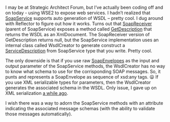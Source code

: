 I may be at Strategic Architect Forum, but I’ve actually been coding off
and on today - using WSE2 to expose web services. I hadn’t realized that
[SoapService](http://msdn.microsoft.com/library/en-us/wseref/html/T_Microsoft_Web_Services2_Messaging_SoapService.asp) supports
auto generation of WSDL – pretty cool. I dug around with Reflector to
figure out how it works. Turns out that
[SoapReceiver](http://msdn.microsoft.com/library/en-us/wseref/html/T_Microsoft_Web_Services2_Messaging_SoapReceiver.asp)
(parent of SoapService) exposes a method called
[GetDescription](http://msdn.microsoft.com/library/en-us/wseref/html/M_Microsoft_Web_Services2_Messaging_SoapReceiver_GetDescription_1_19f87a31.asp)
that returns the WSDL as an XmlDocument. The SoapReceiver version of
GetDescription returns null, but the SoapService implementation uses an
internal class called WsdlCreator to generate construct a
[ServiceDescription](http://msdn.microsoft.com/library/en-us/cpref/html/frlrfSystemWebServicesDescriptionServiceDescriptionClassTopic.asp)
from SoapService type that you write. Pretty cool.

The only downside is that if you use raw
[SoapEnvelopes](http://msdn.microsoft.com/library/en-us/wseref/html/T_Microsoft_Web_Services2_SoapEnvelope.asp)
as the input and output parameter of the SoapService methods, the
WsdlCreator has no way to know what schema to use for the corrisponding
SOAP messages. So, it punts and represents a SoapEnvelope as sequence of
xsd:any tags.
:frowning: If you
use XML serializable types for parameters, then the WsdlCreator
generates the associated schema in the WSDL. Only issue, I gave up on
XML serialization [a while
ago](http://devhawk.net/2003/05/15/xml-is-not-just-a-deserialized-object-graph/).

I wish there was a way to adorn the SoapService methods with an
attribute indicating the associated message schemas (with the ability
to validate those messages automatically).

